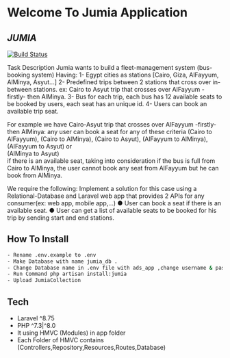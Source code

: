 # Welcome To Jumia Application
## _JUMIA_

[![Build Status](https://travis-ci.org/joemccann/dillinger.svg?branch=master)](https://github.com/Ramadona1001/JumiaTask)

Task Description 
Jumia wants to build a fleet-management system (bus-booking system) Having:
1- Egypt cities as stations [Cairo, Giza, AlFayyum, AlMinya, Asyut...] 
2- Predefined trips between 2 stations that cross over in-between stations. 
ex: Cairo to Asyut trip that crosses over AlFayyum -firstly- then AlMinya. 
3- Bus for each trip, each bus has 12 available seats to be booked by users, each seat has an 
unique id. 
4- Users can book an available trip seat. 
 
For example we have Cairo-Asyut trip that crosses over AlFayyum -firstly- then AlMinya: 
any user can book a seat for any of these criteria 
(Cairo to AlFayyum), (Cairo to AlMinya), (Cairo to Asyut), 
(AlFayyum to AlMinya), (AlFayyum to Asyut) or  
(AlMinya to Asyut)  
if there is an available seat, taking into consideration if the bus is full from Cairo to 
AlMinya, the user cannot book any seat from AlFayyum but he can book from AlMinya. 
 
We require the following: 
Implement a solution for this case using a Relational-Database and Laravel web app that 
provides 2 APIs for any consumer(ex: web app, mobile app,...) 
● User can book a seat if there is an available seat. 
● User can get a list of available seats to be booked for his trip by sending start and end 
stations. 

## How To Install
```sh
- Rename .env.example to .env
- Make Database with name jumia_db .
- Change Database name in .env file with ads_app ,change username & password of database
- Run Command php artisan install:jumia
- Upload JumiaCollection
```

## Tech

- Laravel ^8.75
- PHP ^7.3|^8.0
- It using HMVC (Modules) in app folder
- Each Folder of HMVC contains (Controllers,Repository,Resources,Routes,Database)
